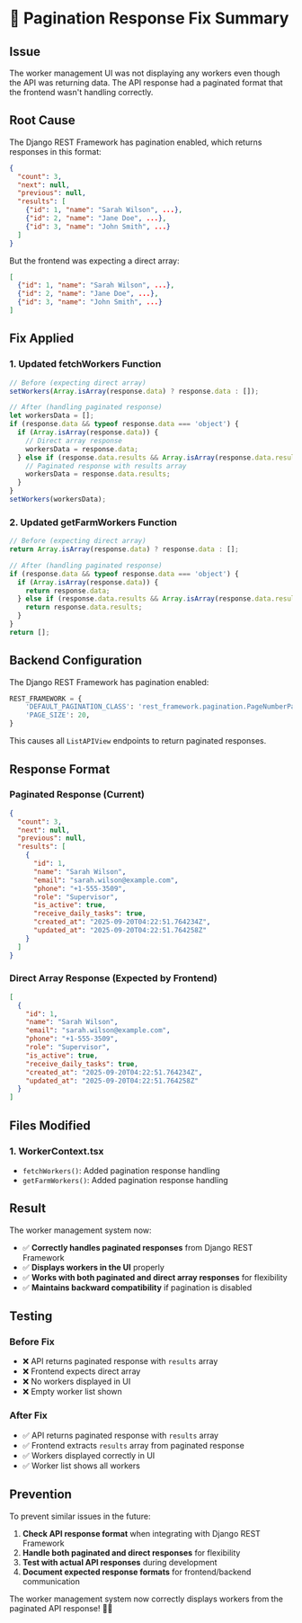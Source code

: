 # 📄 Pagination Response Fix Summary

## Issue
The worker management UI was not displaying any workers even though the API was returning data. The API response had a paginated format that the frontend wasn't handling correctly.

## Root Cause
The Django REST Framework has pagination enabled, which returns responses in this format:
```json
{
  "count": 3,
  "next": null,
  "previous": null,
  "results": [
    {"id": 1, "name": "Sarah Wilson", ...},
    {"id": 2, "name": "Jane Doe", ...},
    {"id": 3, "name": "John Smith", ...}
  ]
}
```

But the frontend was expecting a direct array:
```json
[
  {"id": 1, "name": "Sarah Wilson", ...},
  {"id": 2, "name": "Jane Doe", ...},
  {"id": 3, "name": "John Smith", ...}
]
```

## Fix Applied

### **1. Updated fetchWorkers Function**
```typescript
// Before (expecting direct array)
setWorkers(Array.isArray(response.data) ? response.data : []);

// After (handling paginated response)
let workersData = [];
if (response.data && typeof response.data === 'object') {
  if (Array.isArray(response.data)) {
    // Direct array response
    workersData = response.data;
  } else if (response.data.results && Array.isArray(response.data.results)) {
    // Paginated response with results array
    workersData = response.data.results;
  }
}
setWorkers(workersData);
```

### **2. Updated getFarmWorkers Function**
```typescript
// Before (expecting direct array)
return Array.isArray(response.data) ? response.data : [];

// After (handling paginated response)
if (response.data && typeof response.data === 'object') {
  if (Array.isArray(response.data)) {
    return response.data;
  } else if (response.data.results && Array.isArray(response.data.results)) {
    return response.data.results;
  }
}
return [];
```

## Backend Configuration

The Django REST Framework has pagination enabled:
```python
REST_FRAMEWORK = {
    'DEFAULT_PAGINATION_CLASS': 'rest_framework.pagination.PageNumberPagination',
    'PAGE_SIZE': 20,
}
```

This causes all `ListAPIView` endpoints to return paginated responses.

## Response Format

### **Paginated Response (Current)**
```json
{
  "count": 3,
  "next": null,
  "previous": null,
  "results": [
    {
      "id": 1,
      "name": "Sarah Wilson",
      "email": "sarah.wilson@example.com",
      "phone": "+1-555-3509",
      "role": "Supervisor",
      "is_active": true,
      "receive_daily_tasks": true,
      "created_at": "2025-09-20T04:22:51.764234Z",
      "updated_at": "2025-09-20T04:22:51.764258Z"
    }
  ]
}
```

### **Direct Array Response (Expected by Frontend)**
```json
[
  {
    "id": 1,
    "name": "Sarah Wilson",
    "email": "sarah.wilson@example.com",
    "phone": "+1-555-3509",
    "role": "Supervisor",
    "is_active": true,
    "receive_daily_tasks": true,
    "created_at": "2025-09-20T04:22:51.764234Z",
    "updated_at": "2025-09-20T04:22:51.764258Z"
  }
]
```

## Files Modified

### **1. WorkerContext.tsx**
- `fetchWorkers()`: Added pagination response handling
- `getFarmWorkers()`: Added pagination response handling

## Result

The worker management system now:
- ✅ **Correctly handles paginated responses** from Django REST Framework
- ✅ **Displays workers in the UI** properly
- ✅ **Works with both paginated and direct array responses** for flexibility
- ✅ **Maintains backward compatibility** if pagination is disabled

## Testing

### **Before Fix**
- ❌ API returns paginated response with `results` array
- ❌ Frontend expects direct array
- ❌ No workers displayed in UI
- ❌ Empty worker list shown

### **After Fix**
- ✅ API returns paginated response with `results` array
- ✅ Frontend extracts `results` array from paginated response
- ✅ Workers displayed correctly in UI
- ✅ Worker list shows all workers

## Prevention

To prevent similar issues in the future:
1. **Check API response format** when integrating with Django REST Framework
2. **Handle both paginated and direct responses** for flexibility
3. **Test with actual API responses** during development
4. **Document expected response formats** for frontend/backend communication

The worker management system now correctly displays workers from the paginated API response! 👥✅

